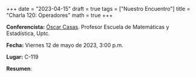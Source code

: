 +++
date  = "2023-04-15"
draft = true
tags  = ["Nuestro Encuentro"]
title = "Charla 120: Operadores"
math  = true
+++


**Conferencista:**  [Óscar Casas](https://matematicas.netlify.app/authors/casas-o/). Profesor Escuela de Matemáticas y Estadística, Uptc.

**Fecha:** Viernes 12 de mayo de 2023, 3:00 p.m.

**Lugar:** C-119

**Resumen**: 
